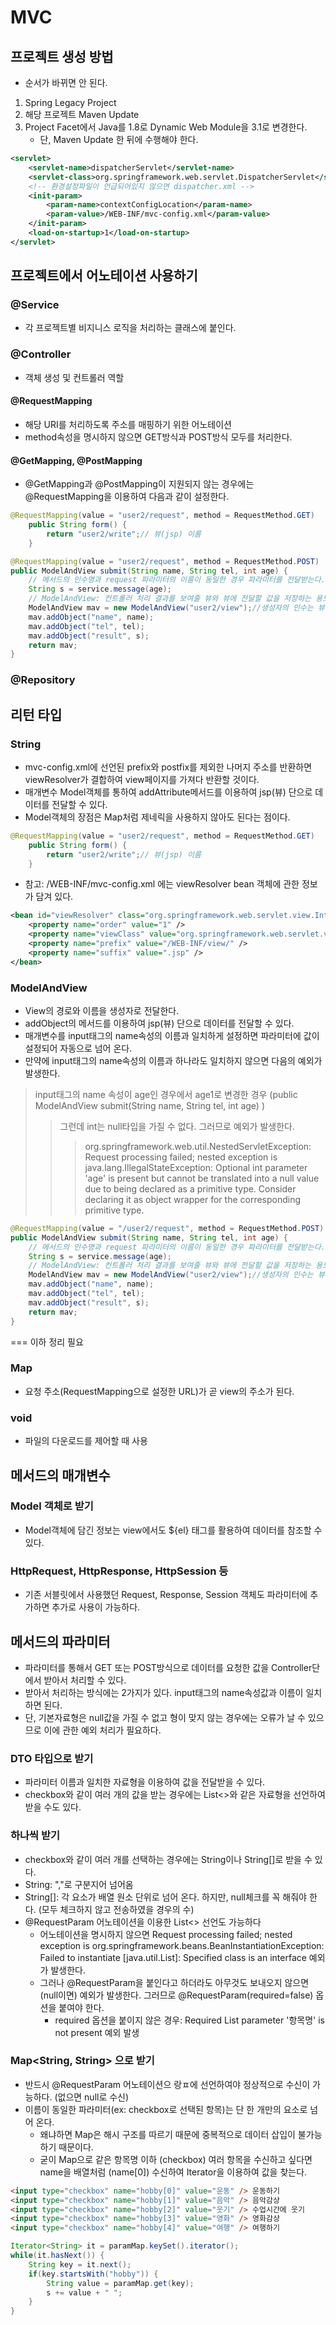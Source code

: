 # MVC

## 프로젝트 생성 방법

- 순서가 바뀌면 안 된다.

1. Spring Legacy Project
2. 해당 프로젝트 Maven Update
3. Project Facet에서 Java를 1.8로 Dynamic Web Module을 3.1로 변경한다.
   - 단, Maven Update 한 뒤에 수행해야 한다.

```xml
<servlet>
    <servlet-name>dispatcherServlet</servlet-name>
    <servlet-class>org.springframework.web.servlet.DispatcherServlet</servlet-class>
    <!-- 환경설정파일이 언급되어있지 않으면 dispatcher.xml -->
    <init-param>
        <param-name>contextConfigLocation</param-name>
        <param-value>/WEB-INF/mvc-config.xml</param-value>
    </init-param>
    <load-on-startup>1</load-on-startup>
</servlet>
```

## 프로젝트에서 어노테이션 사용하기

### @Service

- 각 프로젝트별 비지니스 로직을 처리하는 클래스에 붙인다.

### @Controller

- 객체 생성 및 컨트롤러 역할

#### @RequestMapping

- 해당 URI를 처리하도록 주소를 매핑하기 위한 어노테이션
- method속성을 명시하지 않으면 GET방식과 POST방식 모두를 처리한다.

#### @GetMapping, @PostMapping

- @GetMapping과 @PostMapping이 지원되지 않는 경우에는 @RequestMapping을 이용하여 다음과 같이 설정한다.

```java
@RequestMapping(value = "user2/request", method = RequestMethod.GET)
	public String form() {
		return "user2/write";// 뷰(jsp) 이름
	}

@RequestMapping(value = "user2/request", method = RequestMethod.POST)
public ModelAndView submit(String name, String tel, int age) {
    // 메서드의 인수명과 request 파라미터의 이름이 동일한 경우 파라미터를 전달받는다.
    String s = service.message(age);
    // ModelAndView: 컨트롤러 처리 결과를 보여줄 뷰와 뷰에 전달할 값을 저장하는 용도
    ModelAndView mav = new ModelAndView("user2/view");//생성자의 인수는 뷰이름이 들어가면 된다.
    mav.addObject("name", name);
    mav.addObject("tel", tel);
    mav.addObject("result", s);
    return mav;
}
```

### @Repository

## 리턴 타입

### String

- mvc-config.xml에 선언된 prefix와 postfix를 제외한 나머지 주소를 반환하면 viewResolver가 결합하여 view페이지를 가져다 반환할 것이다.
- 매개변수 Model객체를 통하여 addAttribute메서드를 이용하여 jsp(뷰) 단으로 데이터를 전달할 수 있다.
- Model객체의 장점은 Map처럼 제네릭을 사용하지 않아도 된다는 점이다.

```java
@RequestMapping(value = "user2/request", method = RequestMethod.GET)
	public String form() {
		return "user2/write";// 뷰(jsp) 이름
	}
```

- 참고: /WEB-INF/mvc-config.xml 에는 viewResolver bean 객체에 관한 정보가 담겨 있다.

```xml
<bean id="viewResolver" class="org.springframework.web.servlet.view.InternalResourceViewResolver">
    <property name="order" value="1" />
    <property name="viewClass" value="org.springframework.web.servlet.view.JstlView" />
    <property name="prefix" value="/WEB-INF/view/" />
    <property name="suffix" value=".jsp" />
</bean>
```

### ModelAndView

- View의 경로와 이름을 생성자로 전달한다.
- addObject의 메서드를 이용하여 jsp(뷰) 단으로 데이터를 전달할 수 있다.
- 매개변수를 input태그의 name속성의 이름과 일치하게 설정하면 파라미터에 값이 설정되어 자동으로 넘어 온다.
- 만약에 input태그의 name속성의 이름과 하나라도 일치하지 않으면 다음의 예외가 발생한다.

> input태그의 name 속성이 age인 경우에서 age1로 변경한 경우 (public ModelAndView submit(String name, String tel, int age) )
>
> > 그런데 int는 null타입을 가질 수 없다. 그러므로 예외가 발생한다.
> >
> > > org.springframework.web.util.NestedServletException: Request processing failed; nested exception is java.lang.IllegalStateException: Optional int parameter 'age' is present but cannot be translated into a null value due to being declared as a primitive type. Consider declaring it as object wrapper for the corresponding primitive type.

```java
@RequestMapping(value = "/user2/request", method = RequestMethod.POST)
public ModelAndView submit(String name, String tel, int age) {
    // 메서드의 인수명과 request 파라미터의 이름이 동일한 경우 파라미터를 전달받는다.
    String s = service.message(age);
    // ModelAndView: 컨트롤러 처리 결과를 보여줄 뷰와 뷰에 전달할 값을 저장하는 용도
    ModelAndView mav = new ModelAndView("user2/view");//생성자의 인수는 뷰이름이 들어가면 된다.
    mav.addObject("name", name);
    mav.addObject("tel", tel);
    mav.addObject("result", s);
    return mav;
}
```

=== 이하 정리 필요

### Map

- 요청 주소(RequestMapping으로 설정한 URL)가 곧 view의 주소가 된다.

### void

- 파일의 다운로드를 제어할 때 사용

## 메서드의 매개변수

### Model 객체로 받기

- Model객체에 담긴 정보는 view에서도 \${el} 태그를 활용하여 데이터를 참조할 수 있다.

### HttpRequest, HttpResponse, HttpSession 등

- 기존 서블릿에서 사용했던 Request, Response, Session 객체도 파라미터에 추가하면 추가로 사용이 가능하다.

## 메서드의 파라미터

- 파라미터를 통해서 GET 또는 POST방식으로 데이터를 요청한 값을 Controller단에서 받아서 처리할 수 있다.
- 받아서 처리하는 방식에는 2가지가 있다. input태그의 name속성값과 이름이 일치하면 된다.
- 단, 기본자료형은 null값을 가질 수 없고 형이 맞지 않는 경우에는 오류가 날 수 있으므로 이에 관한 예외 처리가 필요하다.

### DTO 타입으로 받기

- 파라미터 이름과 일치한 자료형을 이용하여 값을 전달받을 수 있다.
- checkbox와 같이 여러 개의 값을 받는 경우에는 List<>와 같은 자료형을 선언하여 받을 수도 있다.

### 하나씩 받기

- checkbox와 같이 여러 개를 선택하는 경우에는 String이나 String[]로 받을 수 있다.
- String: ","로 구분지어 넘어옴
- String[]: 각 요소가 배열 원소 단위로 넘어 온다. 하지만, null체크를 꼭 해줘야 한다. (모두 체크하지 않고 전송하였을 경우의 수)
- @RequestParam 어노테이션을 이용한 List<> 선언도 가능하다
  - 어노테이션을 명시하지 않으면 Request processing failed; nested exception is org.springframework.beans.BeanInstantiationException: Failed to instantiate [java.util.List]: Specified class is an interface 예외가 발생한다.
  - 그러나 @RequestParam을 붙인다고 하더라도 아무것도 보내오지 않으면(null이면) 예외가 발생한다. 그러므로 @RequestParam(required=false) 옵션을 붙여야 한다.
    - required 옵션을 붙이지 않은 경우: Required List parameter '항목명' is not present 예외 발생

### Map<String, String> 으로 받기

- 반드시 @RequestParam 어노테이션으 랑ㅍ에 선언하여야 정상적으로 수신이 가능하다. (없으면 null로 수신)
- 이름이 동일한 파라미터(ex: checkbox로 선택된 항목)는 단 한 개만의 요소로 넘어 온다.
  - 왜냐하면 Map은 해시 구조를 따르기 때문에 중복적으로 데이터 삽입이 불가능하기 때문이다.
  - 굳이 Map으로 같은 항목명 이하 (checkbox) 여러 항목을 수신하고 싶다면 name을 배열처럼 (name[0]) 수신하여 Iterator을 이용하여 값을 찾는다.

```html
<input type="checkbox" name="hobby[0]" value="운동" /> 운동하기
<input type="checkbox" name="hobby[1]" value="음악" /> 음악감상
<input type="checkbox" name="hobby[2]" value="웃기" /> 수업시간에 웃기
<input type="checkbox" name="hobby[3]" value="영화" /> 영화감상
<input type="checkbox" name="hobby[4]" value="여행" /> 여행하기
```

```java
Iterator<String> it = paramMap.keySet().iterator();
while(it.hasNext()) {
    String key = it.next();
    if(key.startsWith("hobby")) {
        String value = paramMap.get(key);
        s += value + " ";
    }
}
```
